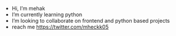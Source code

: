 -  Hi, I’m mehak
-  I’m currently learning python 
-  I’m looking to collaborate on frontend and python based projects
-  reach me https://twitter.com/mheckk05

<!---
replicant004/replicant004 is a ✨ special ✨ repository because its `README.md` (this file) appears on your GitHub profile.
You can click the Preview link to take a look at your changes.
--->
